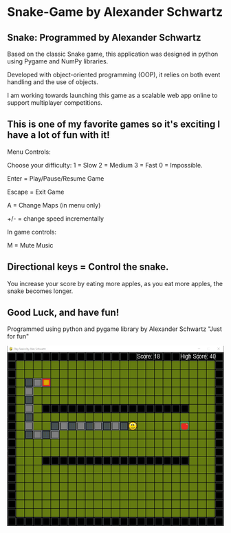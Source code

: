 # Snake-Game by Alexander Schwartz

Snake: Programmed by Alexander Schwartz
---------------------------------------------------


Based on the classic Snake game, this application was designed in python using Pygame and NumPy libraries.

Developed with object-oriented programming (OOP), it relies on both event handling and the use of objects.

I am working towards launching this game as a scalable web app online to support multiplayer competitions.

This is one of my favorite games so it's exciting I have a lot of fun with it!
---------------------------------------------------

Menu Controls:

Choose your difficulty:
1 = Slow   2 = Medium   3 = Fast   0 = Impossible.

Enter = Play/Pause/Resume Game

Escape = Exit Game

A = Change Maps (in menu only)

+/- = change speed incrementally

In game controls:

M = Mute Music

Directional keys = Control the snake.
---------------------------------------------------

You increase your score by eating more apples, as you eat more apples, the snake becomes longer.

Good Luck, and have fun!
---------------------------------------------------


Programmed using python and pygame library by Alexander Schwartz "Just for fun"


![Snake Gameplay](/resources/snake_gameplay.jpg "Snake Gameplay")